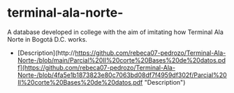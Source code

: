 # terminal-ala-norte-
A database developed in college with the aim of imitating how Terminal Ala Norte in Bogotá D.C. works.
- [Description](http://https://github.com/rebeca07-pedrozo/Terminal-Ala-Norte-/blob/main/Parcial%20II%20corte%20Bases%20de%20datos.pdf](https://github.com/rebeca07-pedrozo/Terminal-Ala-Norte-/blob/4fa5e1b1873823e80c7063bd08df7f4959df302f/Parcial%20II%20corte%20Bases%20de%20datos.pdf "Description")
